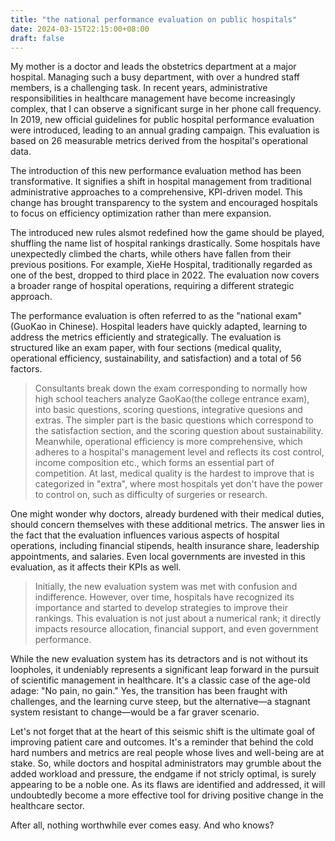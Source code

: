 ```yaml
---
title: "the national performance evaluation on public hospitals"
date: 2024-03-15T22:15:00+08:00
draft: false
---
```


My mother is a doctor and leads the obstetrics department at a major hospital. Managing such a busy department, with over a hundred staff members, is a challenging task. In recent years, administrative responsibilities in healthcare management have become increasingly complex, that I can observe a significant surge in her phone call frequency. In 2019, new official guidelines for public hospital performance evaluation were introduced, leading to an annual grading campaign. This evaluation is based on 26 measurable metrics derived from the hospital's operational data.

The introduction of this new performance evaluation method has been transformative. It signifies a shift in hospital management from traditional administrative approaches to a comprehensive, KPI-driven model. This change has brought transparency to the system and encouraged hospitals to focus on efficiency optimization rather than mere expansion.

The introduced new rules alsmot redefined how the game should be played, shuffling the name list of hospital rankings drastically. Some hospitals have unexpectedly climbed the charts, while others have fallen from their previous positions. For example, XieHe Hospital, traditionally regarded as one of the best, dropped to third place in 2022. The evaluation now covers a broader range of hospital operations, requiring a different strategic approach.

The performance evaluation is often referred to as the "national exam" (GuoKao in Chinese). Hospital leaders have quickly adapted, learning to address the metrics efficiently and strategically. The evaluation is structured like an exam paper, with four sections (medical quality, operational efficiency, sustainability, and satisfaction) and a total of 56 factors.

> Consultants break down the exam corresponding to normally how high school teachers analyze GaoKao(the college entrance exam), into basic questions, scoring questions, integrative quesions and extras. The simpler part is the basic questions which correspond to the satisfaction section, and the scoring question about sustainability. Meanwhile, operational efficiency is more comprehensive, which adheres to a hospital's management level and reflects its cost control, income composition etc., which forms an essential part of competition. At last, medical quality is the hardest to improve that is categorized in "extra", where most hospitals yet don't have the power to control on, such as difficulty of surgeries or research.

One might wonder why doctors, already burdened with their medical duties, should concern themselves with these additional metrics. The answer lies in the fact that the evaluation influences various aspects of hospital operations, including financial stipends, health insurance share, leadership appointments, and salaries. Even local governments are invested in this evaluation, as it affects their KPIs as well.

> Initially, the new evaluation system was met with confusion and indifference. However, over time, hospitals have recognized its importance and started to develop strategies to improve their rankings. This evaluation is not just about a numerical rank; it directly impacts resource allocation, financial support, and even government performance.

While the new evaluation system has its detractors and is not without its loopholes, it undeniably represents a significant leap forward in the pursuit of scientific management in healthcare. It's a classic case of the age-old adage: "No pain, no gain." Yes, the transition has been fraught with challenges, and the learning curve steep, but the alternative—a stagnant system resistant to change—would be a far graver scenario.

Let's not forget that at the heart of this seismic shift is the ultimate goal of improving patient care and outcomes. It's a reminder that behind the cold hard numbers and metrics are real people whose lives and well-being are at stake. So, while doctors and hospital administrators may grumble about the added workload and pressure, the endgame if not stricly optimal, is surely appearing to be a noble one. As its flaws are identified and addressed, it will undoubtedly become a more effective tool for driving positive change in the healthcare sector.

After all, nothing worthwhile ever comes easy. And who knows?
